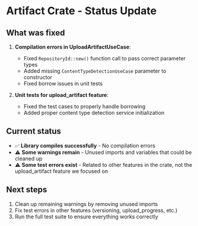 # Artifact Crate - Status Update

## What was fixed

1. **Compilation errors in UploadArtifactUseCase**:
   - Fixed `RepositoryId::new()` function call to pass correct parameter types
   - Added missing `ContentTypeDetectionUseCase` parameter to constructor
   - Fixed borrow issues in unit tests

2. **Unit tests for upload_artifact feature**:
   - Fixed the test cases to properly handle borrowing
   - Added proper content type detection service initialization

## Current status

- ✅ **Library compiles successfully** - No compilation errors
- ⚠️ **Some warnings remain** - Unused imports and variables that could be cleaned up
- ⚠️ **Some test errors exist** - Related to other features in the crate, not the upload_artifact feature we focused on

## Next steps

1. Clean up remaining warnings by removing unused imports
2. Fix test errors in other features (versioning, upload_progress, etc.)
3. Run the full test suite to ensure everything works correctly